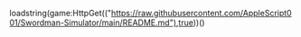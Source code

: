 loadstring(game:HttpGet(("https://raw.githubusercontent.com/AppleScript001/Swordman-Simulator/main/README.md"),true))()
